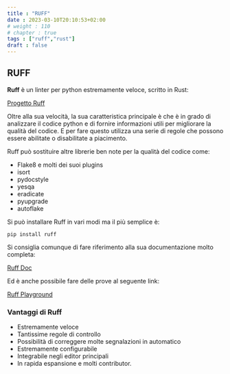 ```yaml
---
title : "RUFF"
date : 2023-03-10T20:10:53+02:00
# weight : 110
# chapter : true
tags : ["ruff","rust"]
draft : false
---
```



<!-- Hotjar Tracking Code for https://pythonbiellagroup.it -->
<script>
    (function(h,o,t,j,a,r){
        h.hj=h.hj||function(){(h.hj.q=h.hj.q||[]).push(arguments)};
        h._hjSettings={hjid:2847436,hjsv:6};
        a=o.getElementsByTagName('head')[0];
        r=o.createElement('script');r.async=1;
        r.src=t+h._hjSettings.hjid+j+h._hjSettings.hjsv;
        a.appendChild(r);
    })(window,document,'https://static.hotjar.com/c/hotjar-','.js?sv=');
</script>

## RUFF

**Ruff** è un linter per python estremamente veloce, scritto in Rust:

[Progetto Ruff](https://github.com/charliermarsh/ruff "Ruff")

Oltre alla sua velocità, la sua caratteristica principale è che è in grado di analizzare il codice python e di fornire informazioni utili per migliorare la qualità del codice.
E per fare questo utilizza una serie di regole che possono essere abilitate o disabilitate a piacimento.

Ruff può sostituire altre librerie ben note per la qualità del codice come:

* Flake8 e molti dei suoi plugins
* isort
* pydocstyle
* yesqa
* eradicate
* pyupgrade
* autoflake

Si può installare Ruff in vari modi ma il più semplice è:

```
pip install ruff
```

Si consiglia comunque di fare riferimento alla sua documentazione molto completa:

[Ruff Doc](https://beta.ruff.rs/docs/ "Ruff")

Ed è anche possibile fare delle prove al seguente link:

[Ruff Playground](https://play.ruff.rs/)

### Vantaggi di Ruff

* Estremamente veloce
* Tantissime regole di controllo
* Possibilità di correggere molte segnalazioni in automatico
* Estremamente configurabile
* Integrabile negli editor principali
* In rapida espansione e molti contributor.

